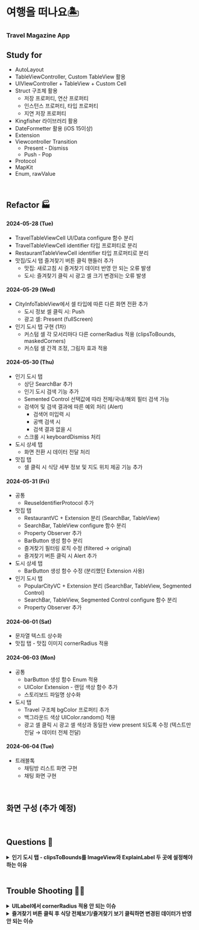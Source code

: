 #  여행을 떠나요🏝️
### Travel Magazine App

## Study for
- AutoLayout
- TableViewController, Custom TableView 활용
- UIVIewController + TableView + Custom Cell
- Struct 구조체 활용
    - 저장 프로퍼티, 연산 프로퍼티
    - 인스턴스 프로퍼티, 타입 프로퍼티
    - 지연 저장 프로퍼티
- Kingfisher 라이브러리 활용
- DateFormetter 활용 (iOS 15이상)
- Extension
- Viewcontroller Transition
    - Present - Dismiss
    - Push - Pop
- Protocol
- MapKit
- Enum, rawValue

<br />

## Refactor 🏭
#### 2024-05-28 (Tue)
- TravelTableViewCell UI/Data configure 함수 분리
- TravelTableViewCell identifier 타입 프로퍼티로 분리
- RestaurantTableViewCell identifier 타입 프로퍼티로 분리
- 맛집/도시 탭 즐겨찾기 버튼 클릭 핸들러 추가
    - 맛집: 새로고침 시 즐겨찾기 데이터 반영 안 되는 오류 발생
    - 도시: 즐겨찾기 클릭 시 광고 셀 크기 변경되는 오류 발생

#### 2024-05-29 (Wed)
- CityInfoTableView에서 셀 타입에 따른 다른 화면 전환 추가
    - 도시 정보 셀 클릭 시: Push
    - 광고 셀: Present (fullScreen)
- 인기 도시 탭 구현 (1차)
    - 커스텀 셀 각 모서리마다 다른 cornerRadius 적용 (clipsToBounds, maskedCorners)
    - 커스텀 셀 간격 조정, 그림자 효과 적용

#### 2024-05-30 (Thu)
- 인기 도시 탭
    - 상단 SearchBar 추가
    - 인기 도시 검색 기능 추가
    - Semented Control 선택값에 따라 전체/국내/해외 필터 검색 가능
    - 검색어 및 검색 결과에 따른 예외 처리 (Alert)
        - 검색어 미입력 시
        - 공백 검색 시
        - 검색 결과 없을 시
    - 스크롤 시 keyboardDismiss 처리
- 도시 상세 탭
    - 화면 전환 시 데이터 전달 처리
- 맛집 탭
    - 셀 클릭 시 식당 세부 정보 및 지도 위치 제공 기능 추가
    
#### 2024-05-31 (Fri)
- 공통
    - ReuseIdentifierProtocol 추가
- 맛집 탭
    - RestaurantVC + Extension 분리 (SearchBar, TableView)
    - SearchBar, TableView configure 함수 분리
    - Property Observer 추가
    - BarButton 생성 함수 분리
    - 즐겨찾기 필터링 로직 수정 (filtered → original)
    - 즐겨찾기 버튼 클릭 시 Alert 추가
- 도시 상세 탭
    - BarButton 생성 함수 수정 (분리했던 Extension 사용)
- 인기 도시 탭
    - PopularCityVC + Extension 분리 (SearchBar, TableView, Segmented Control)
    - SearchBar, TableView, Segmented Control configure 함수 분리
    - Property Observer 추가

#### 2024-06-01 (Sat)
- 문자열 텍스트 상수화
- 맛집 탭 - 맛집 이미지 cornerRadius 적용

#### 2024-06-03 (Mon)
- 공통
    - barButton 생성 함수 Enum 적용
    - UIColor Extension - 랜덤 색상 함수 추가
    - 스토리보드 파일명 상수화
- 도시 탭
    - Travel 구조체 bgColor 프로퍼티 추가
    - 백그라운드 색상 UIColor.random() 적용
    - 광고 셀 클릭 시 광고 셀 색상과 동일한 view present 되도록 수정 (텍스트만 전달 → 데이터 전체 전달)

#### 2024-06-04 (Tue)
- 트래블톡
    - 채팅방 리스트 화면 구현
    - 채팅 화면 구현
    
<br />

## 화면 구성 (추가 예정)


<br />

## Questions 🧐
<details>
<summary><b>인기 도시 탭 - clipsToBounds를 ImageView와 ExplainLabel 두 곳에 설정해야 하는 이유</b></summary>
<div markdown="1">
<b>문제 상황</b>
<br />
cornerRadius를 적용하고 싶은 요소들 중 최상위 요소인 ImageView에 clipsToBounds를 true로 설정했지만 ExplainLabel에는 cornerRadius가 적용되지 않는 문제 발생!
<br />
<b>해결 방법</b>
<br />
UIImageView는 clipsToBounds의 기본값이 true이고, UILabel은 false이기 때문에 UIImageView에 clipsToBounds를 true로 설정하면 텍스트 레이블에는 적용되지 않는다. 따라서 clipsToBounds의 기본값이 true인 ImageView에는 cornerRadius를 바로 적용하고, ExplainLabel에는 clipsToBounds와 cornerRadius를 함께 적용하여 해결!
<br />
<b>관련 블로그 포스팅</b>
<br />
https://velog.io/@devjunehee/UILabel%EC%97%90-CornerRadius%EA%B0%80-%EC%A0%81%EC%9A%A9%EC%9D%B4-%EC%95%88-%EB%8F%BC%EC%9A%94
</div>
</details>

<br />

## Trouble Shooting 🐦‍🔥
<details>
<summary><b>UILabel에서 cornerRadius 적용 안 되는 이슈</b></summary>
<div markdown="1">
<b>문제 상황</b>
<br />
광고 커스텀 셀에서 background와 오른쪽 상단 광고 표시 뱃지(adBadge)에 UILable.layer.cornerRadius를 적용했는데 컴파일 과정에서 오류는 없었지만 빌드 후 화면에서는 적용이 안 되는 문제점 발생!
<br />
<b>해결 방법</b>
<br />
UILable.layer.cornerRadius를 적용하기 전 UILable.clipsToBounds 속성을 true로 변경해주어 해결
<br />
clipsToBounds는 UIView에 속해있는 인스턴스 프로퍼티로 하위 View가 나의 View를 넘어선 경우, 나의 View를 넘어서 그릴 것인지를 설정하는 Bool 인스턴스. 기본값은 false. clipsToBounds를 true로 설정하면 하위 View가 View 경계에 맞게 잘려진다.
</div>
</details>

<details>
<summary><b>즐겨찾기 버튼 클릭 후 식당 전체보기/즐겨찾기 보기 클릭하면 변경된 데이터가 반영 안 되는 이슈</b></summary>
<div markdown="1">
<b>문제 상황</b>
<br />

<b>해결 방법</b>
<br />
</div>
</details>

